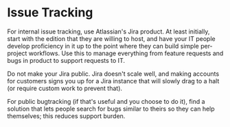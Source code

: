 # Issue Tracking
For internal issue tracking, use Atlassian's Jira product. At least initially, start with the edition that they are willing to host, and have your IT people develop proficiency in it up to the point where they can build simple per-project workflows. Use this to manage everything from feature requests and bugs in product to support requests to IT.

Do not make your Jira public. Jira doesn't scale well, and making accounts for customers signs you up for a Jira instance that will slowly drag to a halt (or require custom work to prevent that).

For public bugtracking (if that's useful and you choose to do it), find a solution that lets people search for bugs similar to theirs so they can help themselves; this reduces support burden.


